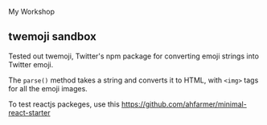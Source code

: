 My Workshop

twemoji sandbox
---
 
Tested out twemoji, Twitter's npm package for converting emoji strings
into Twitter emoji.
 
The `parse()` method takes a string and converts it to HTML, with `<img>`
tags for all the emoji images.

To test reactjs packeges, use this https://github.com/ahfarmer/minimal-react-starter
